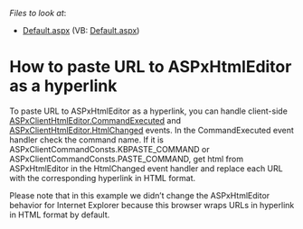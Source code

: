 <!-- default file list -->
*Files to look at*:

* [Default.aspx](./CS/WebSite/Default.aspx) (VB: [Default.aspx](./VB/WebSite/Default.aspx))
<!-- default file list end -->
# How to paste URL to ASPxHtmlEditor as a hyperlink


<p>To paste URL to ASPxHtmlEditor as a hyperlink, you can handle client-side <a href="http://documentation.devexpress.com/#AspNet/DevExpressWebASPxHtmlEditorScriptsASPxClientHtmlEditor_CommandExecutedtopic"><u>ASPxClientHtmlEditor.CommandExecuted</u></a> and <a href="http://documentation.devexpress.com/#AspNet/DevExpressWebASPxHtmlEditorScriptsASPxClientHtmlEditor_HtmlChangedtopic"><u>ASPxClientHtmlEditor.HtmlChanged</u></a> events. In the CommandExecuted event handler check the command name. If it is ASPxClientCommandConsts.KBPASTE_COMMAND or ASPxClientCommandConsts.PASTE_COMMAND, get html from ASPxHtmlEditor in the HtmlChanged event handler and replace each URL with the corresponding hyperlink in HTML format.</p><p>Please note that in this example we didn’t change the ASPxHtmlEditor behavior for Internet Explorer because this browser wraps URLs in hyperlink in HTML format by default.</p>

<br/>



